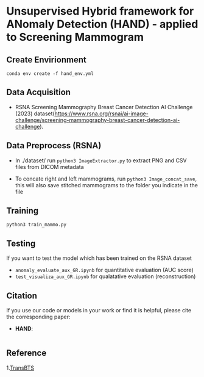 # Unsupervised Hybrid framework for ANomaly Detection (HAND) - applied to Screening Mammogram


## Create Envirionment 
`conda env create -f hand_env.yml`

## Data Acquisition
- RSNA Screening Mammography Breast Cancer Detection AI Challenge (2023) dataset(https://www.rsna.org/rsnai/ai-image-challenge/screening-mammography-breast-cancer-detection-ai-challenge).

## Data Preprocess (RSNA)
- In ./dataset/ run `python3 ImageExtractor.py` to extract PNG and CSV files from DICOM metadata 

- To concate right and left mammograms, run `python3 Image_concat_save`, this will also save stitched mammograms to the folder you indicate in the file
  

## Training

`python3 train_mammo.py`

## Testing 
If  you want to test the model which has been trained on the RSNA dataset 
- `anomaly_evaluate_aux_GR.ipynb` for quantitative evaluation (AUC score)
- `test_visualiza_aux_GR.ipynb` for qualatative evaluation (reconstruction)

## Citation
If you use our code or models in your work or find it is helpful, please cite the corresponding paper:

- **HAND**:
```

```


## Reference
1.[TransBTS](https://github.com/Rubics-Xuan/TransBTS.git)

